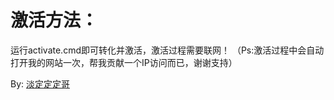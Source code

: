 # 激活方法：
运行activate.cmd即可转化并激活，激活过程需要联网！
（Ps:激活过程中会自动打开我的网站一次，帮我贡献一个IP访问而已，谢谢支持）

By: [淡定定定哥](htttps://www.ddddg.cn)
